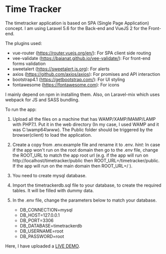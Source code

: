 # Time Tracker

The timetracker application is based on SPA (Single Page Application) concept.
I am using Laravel 5.6 for the Back-end and VueJS 2 for the Front-end.

The plugins used:

- vue-router (https://router.vuejs.org/en/): For SPA client side routing
- vee-validate (https://baianat.github.io/vee-validate/): For front-end forms validation
- sweetalert (https://sweetalert.js.org): For alerts
- axios (https://github.com/axios/axios): For promises and API interaction
- bootstrap4.1 (https://getbootstrap.com/): For UI styling
- fontawesome (https://fontawesome.com): For icons


I mainly depend on npm in installing them. Also, on Laravel-mix which uses webpack for JS and SASS bundling.

To run the app:

1. Upload all the files on a machine that has WAMP/XAMP/MAMP/LAMP with PHP7.1. Put it in the web directory (In my case, I used WAMP and it was C:\wamp64\www). The Public folder should be triggered by the browser(client) to load the application.
2. Create a copy from .env.example file and rename it to .env.
*hint*: In case if the app won't run on the root domain then go to the .env file, change the ROOT_URL to match the app root url (e.g. if the app will run on http://localhost/timetracker/public then ROOT_URL=/timetracker/public. If the app will run on the main domain then ROOT_URL=/ ).

3. You need to create mysql database.
4. Import the timetrackerdb.sql file to your database, to create the required tables. It will be filled with dummy data.
5. In the .env file, change the parameters below to match your database.

	- DB_CONNECTION=mysql
	- DB_HOST=127.0.0.1
	- DB_PORT=3306
	- DB_DATABASE=timetrackerdb
	- DB_USERNAME=root
	- DB_PASSWORD=root

Here, I have uploaded a [LIVE DEMO][1].

[1]: http://timetracker.idsarchitects.org
